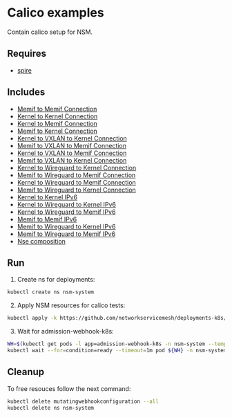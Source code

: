 # Calico examples

Contain calico setup for NSM.

## Requires

- [spire](../spire)

## Includes

- [Memif to Memif Connection](../use-cases/Memif2Memif)
- [Kernel to Kernel Connection](../use-cases/Kernel2Kernel)
- [Kernel to Memif Connection](../use-cases/Kernel2Memif)
- [Memif to Kernel Connection](../use-cases/Memif2Kernel)
- [Kernel to VXLAN to Kernel Connection](../use-cases/Kernel2Vxlan2Kernel)
- [Memif to VXLAN to Memif Connection](../use-cases/Memif2Vxlan2Memif)
- [Kernel to VXLAN to Memif Connection](../use-cases/Kernel2Vxlan2Memif)
- [Memif to VXLAN to Kernel Connection](../use-cases/Memif2Vxlan2Kernel)
- [Kernel to Wireguard to Kernel Connection](../use-cases/Kernel2Wireguard2Kernel)
- [Memif to Wireguard to Memif Connection](../use-cases/Memif2Wireguard2Memif)
- [Kernel to Wireguard to Memif Connection](../use-cases/Kernel2Wireguard2Memif)
- [Memif to Wireguard to Kernel Connection](../use-cases/Memif2Wireguard2Kernel)
- [Kernel to Kernel IPv6](../features/ipv6/Kernel2Kernel_ipv6)
- [Kernel to Wireguard to Kernel IPv6](../features/ipv6/Kernel2Wireguard2Kernel_ipv6)
- [Kernel to Wireguard to Memif IPv6](../features/ipv6/Kernel2Wireguard2Memif_ipv6)
- [Memif to Memif IPv6](../features/ipv6/Memif2Memif_ipv6)
- [Memif to Wireguard to Kernel IPv6](../features/ipv6/Memif2Wireguard2Kernel_ipv6)
- [Memif to Wireguard to Memif IPv6](../features/ipv6/Memif2Wireguard2Memif_ipv6)
- [Nse composition](../features/nse-composition)

## Run

1. Create ns for deployments:
```bash
kubectl create ns nsm-system
```

2. Apply NSM resources for calico tests:

```bash
kubectl apply -k https://github.com/networkservicemesh/deployments-k8s/examples/calico/?ref=1a8b074a2e4f72725565509a8c887ccb184bf40f
```

3. Wait for admission-webhook-k8s:

```bash
WH=$(kubectl get pods -l app=admission-webhook-k8s -n nsm-system --template '{{range .items}}{{.metadata.name}}{{"\n"}}{{end}}')
kubectl wait --for=condition=ready --timeout=1m pod ${WH} -n nsm-system
```

## Cleanup

To free resouces follow the next command:

```bash
kubectl delete mutatingwebhookconfiguration --all
kubectl delete ns nsm-system
```
